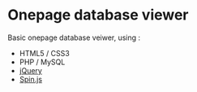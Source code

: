 # Onepage database viewer

Basic onepage database veiwer, using :

 * HTML5 / CSS3
 * PHP / MySQL
 * [jQuery](http://jquery.com/download/)
 * [Spin.js](http://fgnass.github.io/spin.js/)
